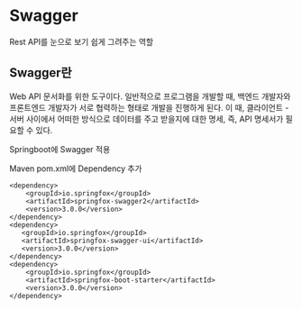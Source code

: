 # Swagger

Rest API를 눈으로 보기 쉽게 그려주는 역할

## Swagger란
Web API 문서화를 위한 도구이다. 
일반적으로 프로그램을 개발할 때, 백엔드 개발자와 프론트엔드 개발자가 서로 협력하는 형태로 개발을 진행하게 된다.
이 때, 클라이언트 - 서버 사이에서 어떠한 방식으로 데이터를 주고 받을지에 대한 명세, 즉, API 명세서가 필요할 수 있다. 

Springboot에 Swagger 적용
 
Maven pom.xml에 Dependency 추가

```
<dependency>
	<groupId>io.springfox</groupId>
	<artifactId>springfox-swagger2</artifactId>
	<version>3.0.0</version>
</dependency>
<dependency>
   <groupId>io.springfox</groupId>
   <artifactId>springfox-swagger-ui</artifactId>
   <version>3.0.0</version>
</dependency>
<dependency>
	<groupId>io.springfox</groupId>
	<artifactId>springfox-boot-starter</artifactId>
	<version>3.0.0</version>
</dependency>
```
